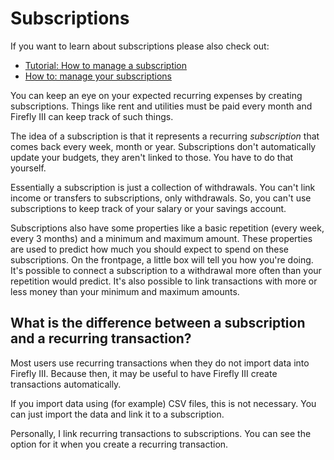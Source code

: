 # Subscriptions

If you want to learn about subscriptions please also check out:

- [Tutorial: How to manage a subscription](../../tutorials/finances/subscription.md)
- [How to: manage your subscriptions](../../how-to/firefly-iii/finances/subscriptions.md)

You can keep an eye on your expected recurring expenses by creating subscriptions. Things like rent and utilities must be paid every month and Firefly III can keep track of such things.

The idea of a subscription is that it represents a recurring *subscription* that comes back every week, month or year. Subscriptions don't automatically update your budgets, they aren't linked to those. You have to do that yourself. 

Essentially a subscription is just a collection of withdrawals. You can't link income or transfers to subscriptions, only withdrawals. So, you can't use subscriptions to keep track of your salary or your savings account.

Subscriptions also have some properties like a basic repetition (every week, every 3 months) and a minimum and maximum amount. These properties are used to predict how much you should expect to spend on these subscriptions. On the frontpage, a little box will tell you how you're doing. It's possible to connect a subscription to a withdrawal more often than your repetition would predict. It's also possible to link transactions with more or less money than your minimum and maximum amounts. 

## What is the difference between a subscription and a recurring transaction?

Most users use recurring transactions when they do not import data into Firefly III. Because then, it may be useful to have Firefly III create transactions automatically.

If you import data using (for example) CSV files, this is not necessary. You can just import the data and link it to a subscription.

Personally, I link recurring transactions to subscriptions. You can see the option for it when you create a recurring transaction.